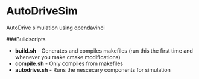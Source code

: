 # AutoDriveSim
AutoDrive simulation using opendavinci

###Buildscripts
* **build.sh** - Generates and compiles makefiles (run this the first time and whenever you make cmake modifications)
* **compile.sh** - Only compiles from makefiles
* **autodrive.sh** - Runs the nescecary components for simulation
